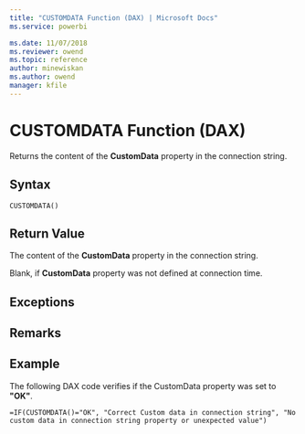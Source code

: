 ```yaml
---
title: "CUSTOMDATA Function (DAX) | Microsoft Docs"
ms.service: powerbi 

ms.date: 11/07/2018
ms.reviewer: owend
ms.topic: reference
author: minewiskan
ms.author: owend
manager: kfile
---
```

# CUSTOMDATA Function (DAX)
Returns the content of the **CustomData** property in the connection string.  
  
## Syntax  
  
```dax
CUSTOMDATA()  
```
  
## Return Value  
The content of the **CustomData** property in the connection string.  
  
Blank, if **CustomData** property was not defined at connection time.  
  
## Exceptions  
  
## Remarks  
  
## Example  
The following DAX code verifies if the CustomData property was set to **"OK"**.  
  
```dax
=IF(CUSTOMDATA()="OK", "Correct Custom data in connection string", "No custom data in connection string property or unexpected value")  
```
